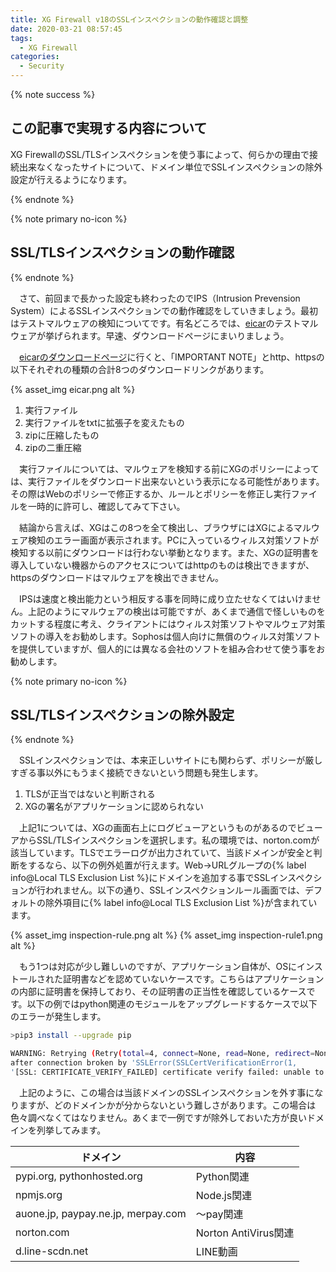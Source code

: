 ```yaml
---
title: XG Firewall v18のSSLインスペクションの動作確認と調整
date: 2020-03-21 08:57:45
tags:
  - XG Firewall
categories:
  - Security
---
```


{% note success  %}

## この記事で実現する内容について

XG FirewallのSSL/TLSインスペクションを使う事によって、何らかの理由で接続出来なくなったサイトについて、ドメイン単位でSSLインスペクションの除外設定が行えるようになります。

{% endnote %}
<!-- more -->

{% note primary no-icon %}

## SSL/TLSインスペクションの動作確認

{% endnote %}

　さて、前回まで長かった設定も終わったのでIPS（Intrusion Prevension System）によるSSLインスペクションでの動作確認をしていきましょう。最初はテストマルウェアの検知についてです。有名どころでは、[eicar](https://www.eicar.org/)のテストマルウェアが挙げられます。早速、ダウンロードページにまいりましょう。
<!-- more -->
　[eicarのダウンロードページ](https://2016.eicar.org/85-0-Download.html)に行くと、「IMPORTANT NOTE」とhttp、httpsの以下それぞれの種類の合計8つのダウンロードリンクがあります。

{% asset_img eicar.png alt %}

1. 実行ファイル
2. 実行ファイルをtxtに拡張子を変えたもの
3. zipに圧縮したもの
4. zipの二重圧縮

　実行ファイルについては、マルウェアを検知する前にXGのポリシーによっては、実行ファイルをダウンロード出来ないという表示になる可能性があります。その際はWebのポリシーで修正するか、ルールとポリシーを修正し実行ファイルを一時的に許可し、確認してみて下さい。

　結論から言えば、XGはこの8つを全て検出し、ブラウザにはXGによるマルウェア検知のエラー画面が表示されます。PCに入っているウィルス対策ソフトが検知する以前にダウンロードは行わない挙動となります。また、XGの証明書を導入していない機器からのアクセスについてはhttpのものは検出できますが、httpsのダウンロードはマルウェアを検出できません。

　IPSは速度と検出能力という相反する事を同時に成り立たせなくてはいけません。上記のようにマルウェアの検出は可能ですが、あくまで通信で怪しいものをカットする程度に考え、クライアントにはウィルス対策ソフトやマルウェア対策ソフトの導入をお勧めします。Sophosは個人向けに無償のウィルス対策ソフトを提供していますが、個人的には異なる会社のソフトを組み合わせて使う事をお勧めします。

{% note primary no-icon %}

## SSL/TLSインスペクションの除外設定

{% endnote %}

　SSLインスペクションでは、本来正しいサイトにも関わらず、ポリシーが厳しすぎる事以外にもうまく接続できないという問題も発生します。

1. TLSが正当ではないと判断される
2. XGの署名がアプリケーションに認められない

　上記1については、XGの画面右上にログビューアというものがあるのでビューアからSSL/TLSインスペクションを選択します。私の環境では、norton.comが該当しています。TLSでエラーログが出力されていて、当該ドメインが安全と判断をするなら、以下の例外処置が行えます。Web→URLグループの{% label info@Local TLS Exclusion List %}にドメインを追加する事でSSLインスペクションが行われません。以下の通り、SSLインスペクションルール画面では、デフォルトの除外項目に{% label info@Local TLS Exclusion List %}が含まれています。

{% asset_img inspection-rule.png alt %}
{% asset_img inspection-rule1.png alt %}

　もう1つは対応が少し難しいのですが、アプリケーション自体が、OSにインストールされた証明書などを認めていないケースです。こちらはアプリケーションの内部に証明書を保持しており、その証明書の正当性を確認しているケースです。以下の例ではpython関連のモジュールをアップグレードするケースで以下のエラーが発生します。

```bash
>pip3 install --upgrade pip

WARNING: Retrying (Retry(total=4, connect=None, read=None, redirect=None, status=None))
after connection broken by 'SSLError(SSLCertVerificationError(1,  
'[SSL: CERTIFICATE_VERIFY_FAILED] certificate verify failed: unable to get local issuer certificate (_ssl.c:1076)'))': /simple/pip/
```

　上記のように、この場合は当該ドメインのSSLインスペクションを外す事になりますが、どのドメインかが分からないという難しさがあります。この場合は色々調べなくてはなりません。あくまで一例ですが除外しておいた方が良いドメインを列挙してみます。

| ドメイン                           | 内容                 |
| ---------------------------------- | -------------------- |
| pypi.org, pythonhosted.org         | Python関連           |
| npmjs.org                          | Node.js関連          |
| auone.jp, paypay.ne.jp, merpay.com | 〜pay関連            |
| norton.com                         | Norton AntiVirus関連 |
| d.line-scdn.net                    | LINE動画             |
